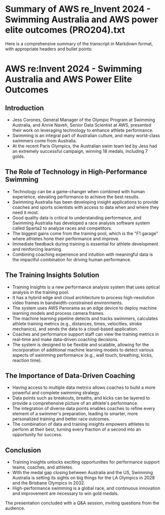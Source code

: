 # Summary of AWS re_Invent 2024 - Swimming Australia and AWS power elite outcomes (PRO204).txt

Here is a comprehensive summary of the transcript in Markdown format, with appropriate headers and bullet points:

# AWS re:Invent 2024 - Swimming Australia and AWS Power Elite Outcomes

## Introduction

- Jess Corones, General Manager of the Olympic Program at Swimming Australia, and Annie Naveh, Senior Data Scientist at AWS, presented their work on leveraging technology to enhance athlete performance.
- Swimming is an integral part of Australian culture, and many world-class swimmers come from Australia.
- At the recent Paris Olympics, the Australian swim team led by Jess had an extremely successful campaign, winning 18 medals, including 7 golds.

## The Role of Technology in High-Performance Swimming

- Technology can be a game-changer when combined with human experience, elevating performance to achieve the best results.
- Swimming Australia has been developing insight applications to provide coaches and sports scientists with access to data when and where they need it most.
- Good quality data is critical to understanding performance, and Swimming Australia has developed a race analysis software system called Sparta2 to analyze races and competitors.
- The biggest gains come from the training pool, which is the "F1 garage" where athletes hone their performance and improve.
- Immediate feedback during training is essential for athlete development and reinforcing learning.
- Combining coaching experience and intuition with meaningful data is the impactful combination for driving human performance.

## The Training Insights Solution

- Training Insights is a new performance analysis system that uses optical analysis in the training pool.
- It has a hybrid edge and cloud architecture to process high-resolution video frames in bandwidth-constrained environments.
- The system uses AWS Panorama as an edge device to deploy machine learning models and process camera frames.
- The machine learning pipeline detects and tracks swimmers, calculates athlete training metrics (e.g., distances, times, velocities, stroke mechanics), and sends the data to a cloud-based application.
- Coaches and performance support staff can view the training metrics in real-time and make data-driven coaching decisions.
- The system is designed to be flexible and scalable, allowing for the incorporation of additional machine learning models to detect various aspects of swimming performance (e.g., wall touch, breathing, kicks, reaction time).

## The Importance of Data-Driven Coaching

- Having access to multiple data metrics allows coaches to build a more powerful and complete swimming strategy.
- Data points such as breakouts, breaths, and kicks can be layered to provide a comprehensive picture of an athlete's performance.
- The integration of diverse data points enables coaches to refine every element of a swimmer's preparation, leading to smarter, more personalized training and better race outcomes.
- The combination of data and training insights empowers athletes to perform at their best, turning every fraction of a second into an opportunity for success.

## Conclusion

- Training Insights unlocks exciting opportunities for performance support teams, coaches, and athletes.
- With the medal gap closing between Australia and the US, Swimming Australia is setting its sights on big things for the LA Olympics in 2028 and the Brisbane Olympics in 2032.
- High-performance swimming is a global race, and continuous innovation and improvement are necessary to win gold medals.

The presentation concluded with a Q&A session, inviting questions from the audience.